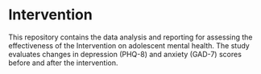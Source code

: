 # Intervention
This repository contains the data analysis and reporting for assessing the effectiveness of the Intervention on adolescent mental health. The study evaluates changes in depression (PHQ-8) and anxiety (GAD-7) scores before and after the intervention.
